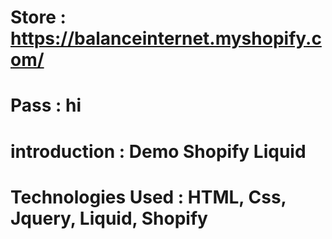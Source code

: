 # Store : https://balanceinternet.myshopify.com/  
# Pass : hi  

# introduction : Demo Shopify Liquid
# Technologies Used : HTML, Css, Jquery, Liquid, Shopify
